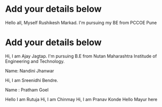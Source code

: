 
# Add your details below
Hello all, Myself Rushikesh Markad. I'm pursuing my BE from PCCOE Pune


# Add your details below
Hi, I am Ajay Jagtap. I'm pursuing B.E from Nutan Maharashtra Institude of Engineering and Technology.

Name: Nandini Jhanwar


Hi, I am Sreenidhi Bendre.

Name : Pratham Goel



Hello I am Rutuja
Hi, I am Chinmay
Hi, I am Pranav Konde
Hello Mayur here

